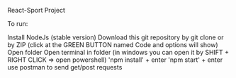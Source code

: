 React-Sport Project

To run:

Install NodeJs (stable version)
Download this git repository by git clone or by ZIP (click at the GREEN BUTTON named Code and options will show)
Open folder
Open terminal in folder (in windows you can open it by SHIFT + RIGHT CLICK => open powershell)
'npm install' + enter
'npm start' + enter
use postman to send get/post requests
